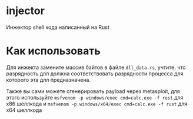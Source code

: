 # injector
Инжектор shell кода написанный на Rust

# Как использовать
Для инжекта замените массив байтов в файле `dll_data.rs`, учтите, что разрядность длл должна соответствовать разрядности процесса для которого эта длл предназначена.

Также вы сами можете сгенерировать payload через metasploit, для этого используйте `msfvenom -p windows/exec cmd=calc.exe -f rust` для x86 шеллкода и `msfvenom -p windows/x64/exec cmd=calc.exe -f rust` для x64 шеллкода
